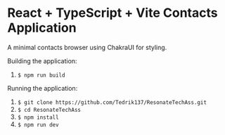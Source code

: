 #  React + TypeScript + Vite Contacts Application

A minimal contacts browser using ChakraUI for styling.

Building the application:
1. ```$ npm run build```

Running the application:
 
1. ```$ git clone https://github.com/Tedrik137/ResonateTechAss.git```
2. ```$ cd ResonateTechAss```
3. ```$ npm install```
4. ```$ npm run dev```
